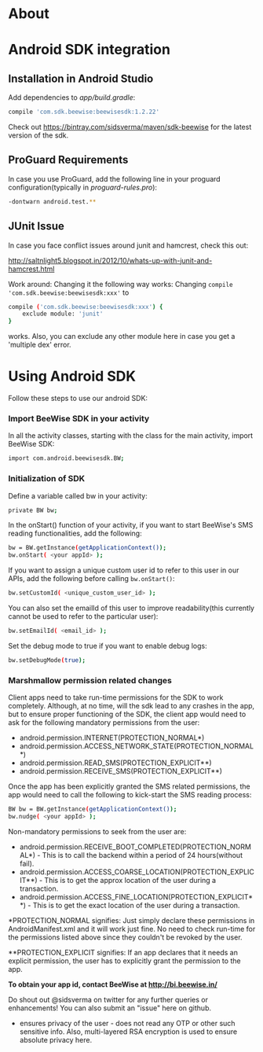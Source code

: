 # About

# Android SDK integration

## Installation in Android Studio

Add dependencies to *app/build.gradle*:
```sh
compile 'com.sdk.beewise:beewisesdk:1.2.22'
```
Check out https://bintray.com/sidsverma/maven/sdk-beewise for the latest version of the sdk.

## ProGuard Requirements
In case you use ProGuard, add the following line in your proguard configuration(typically in *proguard-rules.pro*):
```sh
-dontwarn android.test.**
```

## JUnit Issue
In case you face conflict issues around junit and hamcrest, check this out:

http://saltnlight5.blogspot.in/2012/10/whats-up-with-junit-and-hamcrest.html

Work around: Changing it the following way works:
Changing ```compile 'com.sdk.beewise:beewisesdk:xxx'``` to
```sh
compile ('com.sdk.beewise:beewisesdk:xxx') {
    exclude module: 'junit'
}
```
works.
Also, you can exclude any other module here in case you get a 'multiple dex' error.

# Using Android SDK

Follow these steps to use our android SDK:

### Import BeeWise SDK in your activity

In all the activity classes, starting with the class for the main activity, import BeeWise SDK:
```sh
import com.android.beewisesdk.BW;
```
### Initialization of SDK

Define a variable called bw in your activity:
```sh
private BW bw;
```
In the onStart() function of your activity, if you want to start BeeWise's SMS reading functionalities, add the following:
```sh
bw = BW.getInstance(getApplicationContext());
bw.onStart( <your appId> );
```
If you want to assign a unique custom user id to refer to this user in our APIs, add the following before calling ```bw.onStart()```:
```sh
bw.setCustomId( <unique_custom_user_id> );
```
You can also set the emailId of this user to improve readability(this currently cannot be used to refer to the particular user):
```sh
bw.setEmailId( <email_id> );
```
Set the debug mode to true if you want to enable debug logs:
```sh
bw.setDebugMode(true);
```

### Marshmallow permission related changes
Client apps need to take run-time permissions for the SDK to work completely. Although, at no time, will the sdk lead to any crashes in the app, but to ensure proper functioning of the SDK, the client app would need to ask for the following mandatory permissions from the user:
* android.permission.INTERNET(PROTECTION_NORMAL*)
* android.permission.ACCESS_NETWORK_STATE(PROTECTION_NORMAL*)
* android.permission.READ_SMS(PROTECTION_EXPLICIT**)
* android.permission.RECEIVE_SMS(PROTECTION_EXPLICIT**)

Once the app has been explicitly granted the SMS related permissions, the app would need to call the following to kick-start the SMS reading process:
```sh
BW bw = BW.getInstance(getApplicationContext());
bw.nudge( <your appId> );
```
Non-mandatory permissions to seek from the user are:
* android.permission.RECEIVE_BOOT_COMPLETED(PROTECTION_NORMAL*) - This is to call the backend within a period of 24 hours(without fail).
* android.permission.ACCESS_COARSE_LOCATION(PROTECTION_EXPLICIT**) - This is to get the approx location of the user during a transaction.
* android.permission.ACCESS_FINE_LOCATION(PROTECTION_EXPLICIT**) - This is to get the exact location of the user during a transaction.

*PROTECTION_NORMAL signifies: Just simply declare these permissions in AndroidManifest.xml and it will work just fine. No need to check run-time for the permissions listed above since they couldn't be revoked by the user.

**PROTECTION_EXPLICIT signifies: If an app declares that it needs an explicit permission, the user has to explicitly grant the permission to the app.

**To obtain your app id, contact BeeWise at http://bi.beewise.in/**

Do shout out @sidsverma on twitter for any further queries or enhancements! You can also submit an "issue" here on github.

* ensures privacy of the user - does not read any OTP or other such sensitive info. Also, multi-layered RSA encryption is used to ensure absolute privacy here.
